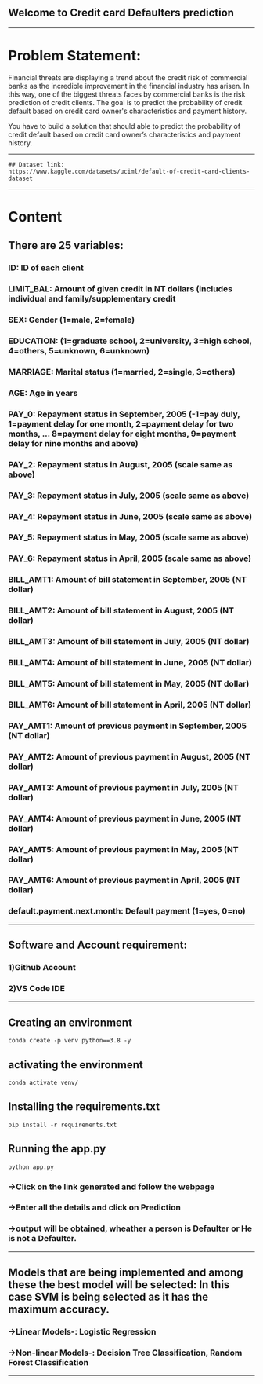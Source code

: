 ## Welcome to Credit card Defaulters prediction

----------------------------------------------------------------------------------

# Problem Statement:
Financial threats are displaying a trend about the credit risk of commercial banks as the
incredible improvement in the financial industry has arisen. In this way, one of the
biggest threats faces by commercial banks is the risk prediction of credit clients. The
goal is to predict the probability of credit default based on credit card owner's
characteristics and payment history.

You have to build a solution that should able to predict the probability of credit
default based on credit card owner’s characteristics and payment history.

-------------------------------------------------------------------------------------------
```
## Dataset link: 
https://www.kaggle.com/datasets/uciml/default-of-credit-card-clients-dataset
```
----------------------------------------------------------------------------------------------

# Content
## There are 25 variables:

### ID: ID of each client
### LIMIT_BAL: Amount of given credit in NT dollars (includes individual and family/supplementary credit
### SEX: Gender (1=male, 2=female)
### EDUCATION: (1=graduate school, 2=university, 3=high school, 4=others, 5=unknown, 6=unknown)
### MARRIAGE: Marital status (1=married, 2=single, 3=others)
### AGE: Age in years
### PAY_0: Repayment status in September, 2005 (-1=pay duly, 1=payment delay for one month, 2=payment delay for two months, … 8=payment delay for eight months, 9=payment delay for nine months and above)
### PAY_2: Repayment status in August, 2005 (scale same as above)
### PAY_3: Repayment status in July, 2005 (scale same as above)
### PAY_4: Repayment status in June, 2005 (scale same as above)
### PAY_5: Repayment status in May, 2005 (scale same as above)
### PAY_6: Repayment status in April, 2005 (scale same as above)
### BILL_AMT1: Amount of bill statement in September, 2005 (NT dollar)
### BILL_AMT2: Amount of bill statement in August, 2005 (NT dollar)
### BILL_AMT3: Amount of bill statement in July, 2005 (NT dollar)
### BILL_AMT4: Amount of bill statement in June, 2005 (NT dollar)
### BILL_AMT5: Amount of bill statement in May, 2005 (NT dollar)
### BILL_AMT6: Amount of bill statement in April, 2005 (NT dollar)
### PAY_AMT1: Amount of previous payment in September, 2005 (NT dollar)
### PAY_AMT2: Amount of previous payment in August, 2005 (NT dollar)
### PAY_AMT3: Amount of previous payment in July, 2005 (NT dollar)
### PAY_AMT4: Amount of previous payment in June, 2005 (NT dollar)
### PAY_AMT5: Amount of previous payment in May, 2005 (NT dollar)
### PAY_AMT6: Amount of previous payment in April, 2005 (NT dollar)
### default.payment.next.month: Default payment (1=yes, 0=no)

-------------------------------------------------------------------------------------------

## Software and Account requirement:

### 1)Github Account
### 2)VS Code IDE


-------------------------------------------------------------------------------------------------

## Creating an environment
```
conda create -p venv python==3.8 -y
```
## activating the environment
```
conda activate venv/
```
## Installing the requirements.txt
```
pip install -r requirements.txt
```
## Running the app.py
```
python app.py
```
### ->Click on the link generated and follow the webpage

### ->Enter all the details and click on Prediction

### ->output will be obtained, wheather a person is Defaulter or He is not a Defaulter.

-------------------------------------------------------------------------------
## Models that are being implemented and among these the best model will be selected: In this case SVM is being selected as it has the maximum accuracy.

### ->Linear Models-: Logistic Regression 

### ->Non-linear Models-: Decision Tree Classification, Random Forest Classification

---------------------------------------------------
